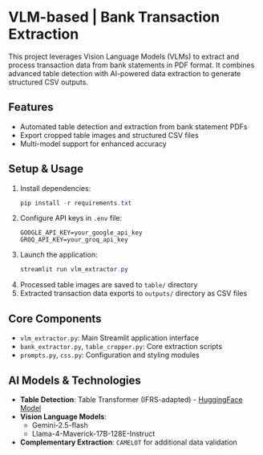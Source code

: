 # VLM-based | Bank Transaction Extraction

This project leverages Vision Language Models (VLMs) to extract and process transaction data from bank statements in PDF format. It combines advanced table detection with AI-powered data extraction to generate structured CSV outputs.

## Features
- Automated table detection and extraction from bank statement PDFs
- Export cropped table images and structured CSV files
- Multi-model support for enhanced accuracy

## Setup & Usage
1. Install dependencies:
    ```powershell
    pip install -r requirements.txt
    ```
2. Configure API keys in `.env` file:
    ```env
    GOOGLE_API_KEY=your_google_api_key
    GROQ_API_KEY=your_groq_api_key
    ```
3. Launch the application:
    ```powershell
    streamlit run vlm_extractor.py
    ```
4. Processed table images are saved to `table/` directory
5. Extracted transaction data exports to `outputs/` directory as CSV files

## Core Components
- `vlm_extractor.py`: Main Streamlit application interface
- `bank_extractor.py`, `table_cropper.py`: Core extraction scripts
- `prompts.py`, `css.py`: Configuration and styling modules

## AI Models & Technologies
- **Table Detection**: Table Transformer (IFRS-adapted) - [HuggingFace Model](https://huggingface.co/apkonsta/table-transformer-detection-ifrs)
- **Vision Language Models**: 
    - Gemini-2.5-flash
    - Llama-4-Maverick-17B-128E-Instruct
- **Complementary Extraction**: `CAMELOT` for additional data validation
